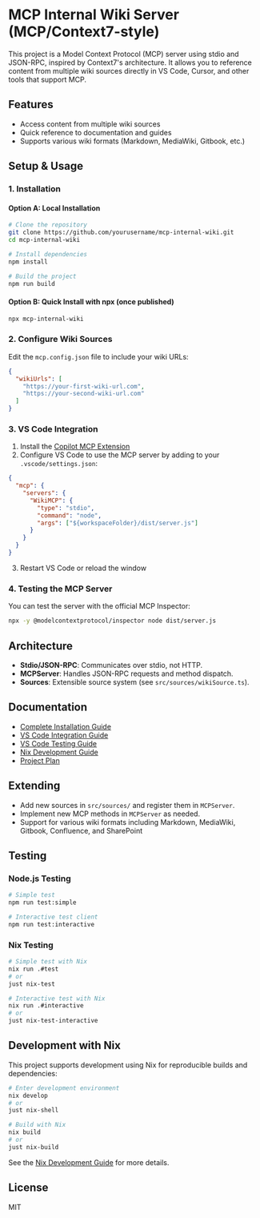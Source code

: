 # MCP Internal Wiki Server (MCP/Context7-style)

This project is a Model Context Protocol (MCP) server using stdio and JSON-RPC, inspired by Context7's architecture. It allows you to reference content from multiple wiki sources directly in VS Code, Cursor, and other tools that support MCP.

## Features

- Access content from multiple wiki sources
- Quick reference to documentation and guides
- Supports various wiki formats (Markdown, MediaWiki, Gitbook, etc.)

## Setup & Usage

### 1. Installation

#### Option A: Local Installation

```sh
# Clone the repository
git clone https://github.com/yourusername/mcp-internal-wiki.git
cd mcp-internal-wiki

# Install dependencies
npm install

# Build the project
npm run build
```

#### Option B: Quick Install with npx (once published)

```sh
npx mcp-internal-wiki
```

### 2. Configure Wiki Sources

Edit the `mcp.config.json` file to include your wiki URLs:

```json
{
  "wikiUrls": [
    "https://your-first-wiki-url.com",
    "https://your-second-wiki-url.com"
  ]
}
```

### 3. VS Code Integration

1. Install the [Copilot MCP Extension](https://marketplace.visualstudio.com/items?itemName=automatalabs.copilot-mcp)
2. Configure VS Code to use the MCP server by adding to your `.vscode/settings.json`:

```json
{
  "mcp": {
    "servers": {
      "WikiMCP": {
        "type": "stdio",
        "command": "node",
        "args": ["${workspaceFolder}/dist/server.js"]
      }
    }
  }
}
```

3. Restart VS Code or reload the window

### 4. Testing the MCP Server

You can test the server with the official MCP Inspector:

```sh
npx -y @modelcontextprotocol/inspector node dist/server.js
```

## Architecture

- **Stdio/JSON-RPC**: Communicates over stdio, not HTTP.
- **MCPServer**: Handles JSON-RPC requests and method dispatch.
- **Sources**: Extensible source system (see `src/sources/wikiSource.ts`).

## Documentation

- [Complete Installation Guide](INSTALLATION.md)
- [VS Code Integration Guide](SETUP_VSCODE.md)
- [VS Code Testing Guide](TESTING_VS_CODE.md)
- [Nix Development Guide](NIX_DEVELOPMENT.md)
- [Project Plan](PROJECT_PLAN.md)

## Extending

- Add new sources in `src/sources/` and register them in `MCPServer`.
- Implement new MCP methods in `MCPServer` as needed.
- Support for various wiki formats including Markdown, MediaWiki, Gitbook, Confluence, and SharePoint

## Testing

### Node.js Testing

```sh
# Simple test
npm run test:simple

# Interactive test client
npm run test:interactive
```

### Nix Testing

```sh
# Simple test with Nix
nix run .#test
# or
just nix-test

# Interactive test with Nix
nix run .#interactive
# or
just nix-test-interactive
```

## Development with Nix

This project supports development using Nix for reproducible builds and dependencies:

```sh
# Enter development environment
nix develop
# or
just nix-shell

# Build with Nix
nix build
# or
just nix-build
```

See the [Nix Development Guide](NIX_DEVELOPMENT.md) for more details.

## License

MIT
